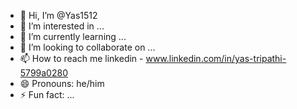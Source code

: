 - 👋 Hi, I’m @Yas1512
- 👀 I’m interested in ...
- 🌱 I’m currently learning ...
- 💞️ I’m looking to collaborate on ...
- 📫 How to reach me linkedin - www.linkedin.com/in/yas-tripathi-5799a0280
- 😄 Pronouns: he/him
- ⚡ Fun fact: ...

<!---
Yas1512/Yas1512 is a ✨ special ✨ repository because its `README.md` (this file) appears on your GitHub profile.
You can click the Preview link to take a look at your changes.
--->
